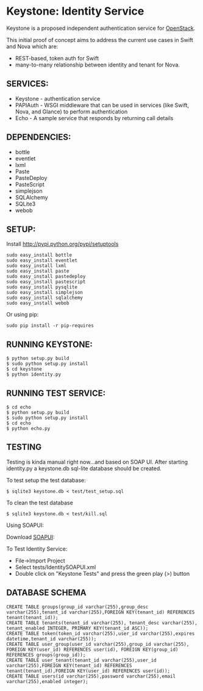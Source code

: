 Keystone: Identity Service
==========================

Keystone is a proposed independent authentication service for [OpenStack](http://www.openstack.org).

This initial proof of concept aims to address the current use cases in Swift and Nova which are:

* REST-based, token auth for Swift
* many-to-many relationship between identity and tenant for Nova.


SERVICES:
---------

* Keystone - authentication service
* PAPIAuth - WSGI middleware that can be used in services (like Swift, Nova, and Glance) to perform authentication
* Echo     - A sample service that responds by returning call details


DEPENDENCIES:
-------------

* bottle
* eventlet
* lxml
* Paste
* PasteDeploy
* PasteScript
* simplejson
* SQLAlchemy
* SQLite3
* webob


SETUP:
------

Install http://pypi.python.org/pypi/setuptools

    sudo easy_install bottle
    sudo easy_install eventlet
    sudo easy_install lxml
    sudo easy_install paste
    sudo easy_install pastedeploy
    sudo easy_install pastescript
    sudo easy_install pysqlite
    sudo easy_install simplejson
    sudo easy_install sqlalchemy
    sudo easy_install webob

Or using pip:

    sudo pip install -r pip-requires


RUNNING KEYSTONE:
-----------------

    $ python setup.py build
    $ sudo python setup.py install
    $ cd keystone
    $ python identity.py


RUNNING TEST SERVICE:
---------------------

    $ cd echo
    $ python setup.py build
    $ sudo python setup.py install
    $ cd echo
    $ python echo.py


TESTING
-------

Testing is kinda manual right now...and based on SOAP UI.  After
starting identity.py a keystone.db sql-lite database should be created.

To test setup the test database:

    $ sqlite3 keystone.db < test/test_setup.sql

To clean the test database

    $ sqlite3 keystone.db < test/kill.sql

Using SOAPUI:

Download [SOAPUI](http://sourceforge.net/projects/soapui/files/):

To Test Identity Service:

* File->Import Project
* Select tests/IdentitySOAPUI.xml
* Double click on "Keystone Tests" and press the green play (>) button


DATABASE SCHEMA
---------------

    CREATE TABLE groups(group_id varchar(255),group_desc varchar(255),tenant_id varchar(255),FOREIGN KEY(tenant_id) REFERENCES tenant(tenant_id));
    CREATE TABLE tenants(tenant_id varchar(255), tenant_desc varchar(255), tenant_enabled INTEGER, PRIMARY KEY(tenant_id ASC));
    CREATE TABLE token(token_id varchar(255),user_id varchar(255),expires datetime,tenant_id varchar(255));
    CREATE TABLE user_group(user_id varchar(255),group_id varchar(255), FOREIGN KEY(user_id) REFERENCES user(id), FOREIGN KEY(group_id) REFERENCES groups(group_id));
    CREATE TABLE user_tenant(tenant_id varchar(255),user_id varchar(255),FOREIGN KEY(tenant_id) REFERENCES tenant(tenant_id),FOREIGN KEY(user_id) REFERENCES user(id));
    CREATE TABLE users(id varchar(255),password varchar(255),email varchar(255),enabled integer);
